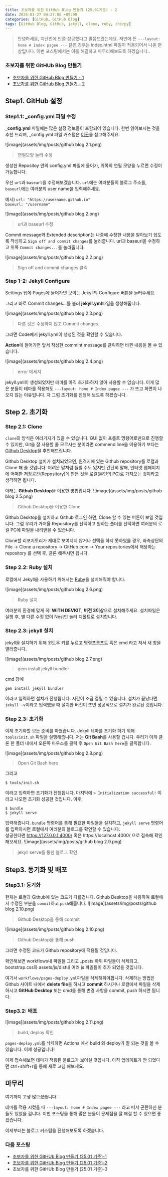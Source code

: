 ```yaml
---
title: 초보자를 위한 GitHub Blog 만들기 (25.01기준) - 2
date: 2025-01-27 04:27:00 +09:00
categories: [GitHub, GitHub Blog]
tags: [GitHub Blog, GitHub, jekyll, clone, ruby, chirpy]
---
```


>안녕하세요,
>지난번에 반쯤 성공했다고 말씀드렸는데요.
>저번에 뜬 `---layout: home # Index pagee ---` 같은 경우는 index.html 파일이 적용되어서 나온 현상입니다.
>이번 포스팅에서는 이를 해결하고 마무리해보도록 하겠습니다..

### 초보자를 위한 GitHUb Blog 만들기
- [초보자를 위한 GitHub Blog 만들기 - 1](https://parkyaeseong.github.io/posts/%EC%B4%88%EB%B3%B4%EC%9E%90%EB%A5%BC-%EC%9C%84%ED%95%9C-GitHub-Blog-%EB%A7%8C%EB%93%A4%EA%B8%B0-(25.01%EA%B8%B0%EC%A4%80)-1/)
- [초보자를 위한 GitHub Blog 만들기 - 2](https://parkyaeseong.github.io/posts/%EC%B4%88%EB%B3%B4%EC%9E%90%EB%A5%BC-%EC%9C%84%ED%95%9C-GitHub-Blog-%EB%A7%8C%EB%93%A4%EA%B8%B0-(25.01-%EA%B8%B0%EC%A4%80)-2/)

## Step1. GitHub 설정

### Step1.1: _config.yml  파일 수정

**_config.yml** 파일에는 많은 설정 정보들이 포함되어 있습니다. 한번 읽어보시는 것을 추천 드리며, _config.yml 파일 커스텀은 [이곳]()을 참고해주세요.

![image](assets/img/posts/github blog 2.1.png)
>연필모양 눌러 수정

생성한 Repositoy 안의 config.yml 파일에 들어가, 위쪽의 연필 모양을 누르면 수정이 가능합니다.

우선 `url`과 `baseurl`을 수정해보겠습니다.
`url`에는 여러분들의 블로그 주소를, `baseurl`에는 여러분의 user name을 입력해주세요.

예시) 
`url: "https://username.github.io"`  
`baseurl: "/username"`

![image](assets/img/posts/github blog 2.png)
>url과 baseurl 수정

Commit message와 Extended description는 나중에 수정한 내용을 알아보기 쉽도록 작성하고 `Sign off and commit changes`를 눌러줍니다.
url과 baseurl을 수정하고 위쪽 `Commit changes...`를 눌러줍니다.

![image](assets/img/posts/github blog 2.2.png)
>Sign off and commit changes 클릭

### Step 1-2: Jekyll Configure
Settings 탭에 Pages에 들어가면 보이는 Jekyll의 Configure 버튼을 눌러주세요.

그리고 바로 Commit changes...를 눌러 **jekyll.yml**파일을 생성해줍니다.

![image](assets/img/posts/github blog 2.3.png)
> 다른 것은 수정하지 않고 Commit changes...

그러면 Code에서 jekyll.yml이 생성된 것을 확인할 수 있습니다.

**Action**에 들어가면 앞서 작성한 commint message를 클릭하면 바뀐 내용을 볼 수 있습니다.

![image](assets/img/posts/github blog 2.4.png)
> error 메세지

jekyll.yml이 생성되었지만 테마를 아직 초기화하지 않아 사용할 수 없습니다.
이게 많은 분들이 테마를 적용해도 `---layout: home # Index pagee ---` 가 뜨고 화면이 나오지 않는 이유입니다.
자 그럼 초기화를 진행해 보도록 하겠습니다.


## Step 2. 초기화
### Step 2.1: Clone 
`clone`의 방식은 여러가지가 있을 수 있습니다. GUI 없이 프롬트 명령어로만으로 진행할 수 있지만, Git을 잘 사용할 줄 모르시는 분이라면 commend line을 이용하기 보다는 [Github Desktop](https://github.com/apps/desktop)을 추천해드립니다. 

Github Desktop 설치가 설치되었으면, 원격지에 있는 Github repository를 로컬과 Clone 해 줄 것입니다.
어려운 말처럼 들릴 수도 있지만 간단히 말해, 인터넷 웹페이지에 어떠한 저장공간(Repository)에 만든 것을  로컬(본인의 PC)로 가져오는 것이라고 생각하면 됩니다.

아래는 **Github Desktop**을 이용한 방법입니다. 
![image](assets/img/posts/github blog 2.5.png)
> Github Desktop을 이용한 Clone


Github Desktop을 설치하고 Github 로그인 하면, Clone 할 수 있는 버튼이 보일 것입니다. 그럼 우리가 가져올 Repository를 선택하고 원하는 폴더를 선택하면 여러분의 로컬 PC에 파일을 내려받을 수 있습니다.

Clone할 리포지토리가 제대로 보여지지 않거나 선택을 하지 못하였을 경우, 좌측상단의 File -> Clone a repository -> GitHub.com -> Your repositories에서 해당하는 repository 를 선택 후, 클론 해주시면 됩니다.

### Step 2.2: Ruby 설치
로컬에서 Jekyll을 사용하기 위해서는 [Ruby](https://rubyinstaller.org/downloads/)을 설치해줘야 합니다.

![image](assets/img/posts/github blog 2.6.png)
> Ruby 설치

여러분의 환경에 맞게 꼭! **WITH DEVKIT**, **버전 3이상**으로 설치해주세요.
설치파일은 실행 후, 별 다른 수정 없이 Nest만 눌러 디폴트로 설치합니다.
 ### Step 2.3: jekyll 설치
 jekyll을 설치하기 위해 윈도우 키를 누르고 명령프롬프트 혹은 cmd 라고 쳐서 새 창을 열러줍니다.

![image](assets/img/posts/github blog 2.7.png)
> gem install jekyll bundler

cmd 창에 
```
gem install jekyll bundler
```
이라고 입력하면 설치가 진행됩니다. 시간이 조금 걸릴 수 있습니다.
설치가 끝났다면 `jekyll -v`이라고 입력했을 때 설치한 버전이 뜨면 성공적으로 설치가 완료된 것입니다.
### Step 2.3: 초기화
이제 초기화할 모든 준비를 마쳤습니다.
Jekyll 테마를 초기화 하기 위해 `tools/init.sh` 파일을 실행해줍니다.
저는 **Git Bash**를 사용할 겁니다. 우리가 아까 클론 한 폴더 내에서 오른쪽 마우스를 클릭 후 `Open Git Bash here`을 클릭합니다.

![image](assets/img/posts/github blog 2.8.png)
> Open Git Bash here

그리고
```
$ tools/init.sh
```
이라고 입력하면 초기화가 진행됩니다. 마지막에 `> Initialization successful!`  이라고 나오면 초기화 성공한 것입니다. 이후,
```
$ bundle
$ jekyll serve
```
입력해줍니다.  `bundle` 명령어를 통해 필요한 파일들을 설치하고, `jekyll serve` 명령어를 입력하시면 로컬에서 여러분의 블로그를 확인할 수 있습니다.  
성공한다면 https://127.0.0.1:4000/ 혹은 https://localhost:4000/ 으로 접속해 확인해보세요.
![image](assets/img/posts/github blog 2.9.png)
> jekyll serve를 통한 블로그 확인

## Step3. 동기화 및 배포

### Step3.1: 동기화
현재는 로컬과 Github에 있는 코드가 다를겁니다. Github Desktop을 사용하여 로컬에서 수정된 부분을 `commit`하고 `push`해줍니다.
![image](assets/img/posts/github blog 2.10.png)
> Github Desktop을 통해 commit

![image](assets/img/posts/github blog 2.10.png)
> Github Desktop을 통해 push

그러면 수정된 코드가 Github repository에 적용될 것입니다.

확인해보면 workflows내 파일들 그리고 _posts 하위 파일들이 삭제되고, bootstrap.css와 assets/js/dist내 여러 js 파일들이 추가 되었을 것입니다. 

여기서 `workflows/pages-deploy.yml`파일을 삭제해줘야합니다. 삭제하는 방법은 Github 사이트 내에서 **delete file**을 하시고 **commit** 하시거나 로컬에서 파일을 삭제하시고 **GitHub Desktop** 또는 cmd를 통해 변경 사항을 commit, push 하시면 됩니다.

### Step3.2: 배포

![image](assets/img/posts/github blog 2.11.png)
> build, deploy 확인

`pages-deploy.yml`를 삭제하면 Actions 에서 build 와 deploy가 잘 되는 것을 볼 수 있습니다. 이제 성공입니다!

이제 접속해보면 테마가 적용된 블로그가 보이실 것입니다. 아직 업데이트가 안 되었다면 ctrl+shift+r을 통해 새로 고침 해보세요.

## 마무리
여기까지 고생 많으셨습니다.

테마를 적용 시켰을 때 `---layout: home # Index pagee ---` 라고 떠서 곤란하신 분들도 있었을 겁니다. 이번 포스팅을 통해 많은 분들이 문제점을 잘 해결 할 수 있으면 좋겠습니다.

이제부터는 블로그 커스텀을 진행해보도록 하겠습니다.

### 다음 포스팅
- [초보자를 위한 GitHUb Blog 만들기 (25.01 기준)-1](https://parkyaeseong.github.io/posts/%EC%B4%88%EB%B3%B4%EC%9E%90%EB%A5%BC-%EC%9C%84%ED%95%9C-GitHub-Blog-%EB%A7%8C%EB%93%A4%EA%B8%B0-(25.01%EA%B8%B0%EC%A4%80)-1/)
- [초보자를 위한 GitHUb Blog 만들기 (25.01 기준)-2](https://parkyaeseong.github.io/posts/%EC%B4%88%EB%B3%B4%EC%9E%90%EB%A5%BC-%EC%9C%84%ED%95%9C-GitHub-Blog-%EB%A7%8C%EB%93%A4%EA%B8%B0-(25.01-%EA%B8%B0%EC%A4%80)-2/)
- 초보자를 위한 GitHUb Blog 만들기 (25.01 기준)-3